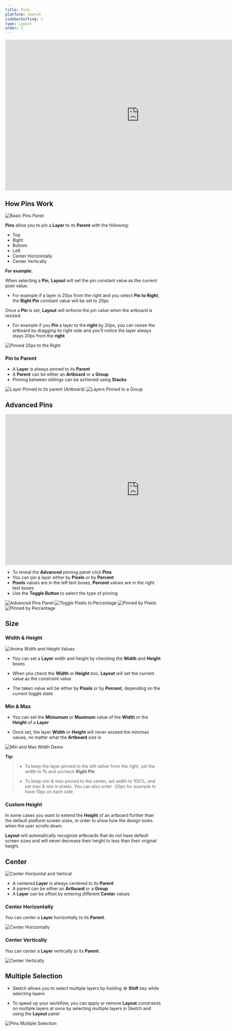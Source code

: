 ```yaml
---
title: Pins
platform: sketch
sidebarSorting: 2
type: Layout
order: 2
---
```

<iframe width="864" height="486" src="https://www.youtube.com/embed/nUgSBIMwXzc" frameborder="0" allow="accelerometer; autoplay; encrypted-media; gyroscope; picture-in-picture" allowfullscreen></iframe>

## How Pins Work

![Basic Pins Panel](https://s3.amazonaws.com/animaapp/docs/sketch/Layout%20-%20Pins.png)


**Pins** allow you to pin a **Layer** to its **Parent** with the following:

* Top
* Right
* Bottom
* Left
* Center Horizontally
* Center Vertically

**For example:**

When selecting a **Pin**, **Layout** will set the pin constant value as the current pixel value.  

 - For example if a layer is 20px from the right and you select **Pin to Right**, the **Right Pin** constant value will be set to 20px

Once a **Pin** is set, **Layout** will enforce the pin value when the artboard is resized.  

 - For example if you **Pin** a layer to the **right** by 20px, you can resize the artboard by dragging its right side and you'll notice the layer always stays 20px from the **right**

![Pinned 20px to the Right](https://s3.amazonaws.com/animaapp/docs/sketch/Layout%20-%20Pins%201.gif)

### Pin to Parent

* A **Layer** is always pinned to its **Parent**
* A **Parent** can be either an **Artboard** or a **Group**
* Pinning between siblings can be achieved using **Stacks**

![Layer Pinned to its parent (Artboard)](https://s3.amazonaws.com/animaapp/docs/sketch/Layout%20-%20Pin%20to%20parent.png)
![Layers Pinned to a Group](https://s3.amazonaws.com/animaapp/docs/sketch/Layout%20-%20Pins%202.png)

## Advanced Pins

<iframe width="864" height="486" src="https://www.youtube.com/embed/2sWxLGUVAI0" frameborder="0" allow="accelerometer; autoplay; encrypted-media; gyroscope; picture-in-picture" allowfullscreen></iframe>

- To reveal the **Advanced** pinning panel click **Pins**
- You can pin a layer either by **Pixels** or by **Percent**
- **Pixels** values are in the left text boxes, **Percent** values are in the right text boxes
- Use the **Toggle Button** to select the type of pinning

![Advanced Pins Panel](https://s3.amazonaws.com/animaapp/docs/sketch/Layout%20-%20Pins%203.png)
![Toggle Pixels to Percentage](https://s3.amazonaws.com/animaapp/docs/sketch/Layout%20-%20Pins%20-%20Toggle%20percentage.gif)
![Pinned by Pixels](https://s3.amazonaws.com/animaapp/docs/sketch/Layout%20-%20Pins%204.png)
![Pinned by Percentage](https://s3.amazonaws.com/animaapp/docs/sketch/Layout%20-%20Pins%205.png)


## Size

### Width & Height

![Anima Width and Height Values](https://s3.amazonaws.com/animaapp/docs/sketch/Layout%20-%20Pins%206.png)

 - You can set a **Layer** width and height by checking the **Width** and **Height** boxes
   
 - When you check the **Width** or **Height** box, **Layout** will set the current value as the constraint value
   
 - The taken value will be either by **Pixels** or by **Percent**, depending on the current toggle state

### Min & Max 

 - You can set the **Miniumum** or **Maximum** value of the **Width** or the **Height** of a **Layer**
   
 - Once set, the layer **Width** or **Height** will never exceed the min/max values, no matter what the **Artboard** size is

![Min and Max Width Demo](https://s3.amazonaws.com/animaapp/docs/sketch/Layout%20-%20Pins%207.gif)

**Tip:** 

> * To keep the layer pinned to the left rather from the right, set the width to **%** and uncheck **Right Pin**

> * To keep min & max pinned to the center, set width to 100%, and set max & min in pixels. You can also enter -20px for example to have 10px on each side

### Custom Height

In some cases you want to extend the **Height** of an artboard further than the default platform screen sizes, in order to show how the design looks when the user scrolls down.

**Layout** will automatically recognize artboards that do not have default screen sizes and will never decrease their height to less than their original height.


## Center

![Center Horizontal and Vertical](https://s3.amazonaws.com/animaapp/docs/sketch/Layout%20-%20Pins%208.png)
- A centered **Layer** is always centered to its **Parent** 
- A parent can be either an **Artboard** or a **Group**
- A **Layer** can be offset by entering different **Center** values

### Center Horizontally

You can center a **Layer** horizontally to its **Parent**.

![Center Horizontally](http://f.cl.ly/items/2S3i0S0C171r0o2p0E1J/%5Bd15341c631e4122245f9310032d56467%5D_Layout%20pins%20center%20horizontal.gif)

### Center Vertically

You can center a **Layer** vertically to its **Parent**.

![Center Vertically](https://s3.amazonaws.com/animaapp/docs/sketch/Layout%20-%20Pins%209.gif)

## Multiple Selection

 - Sketch allows you to select multiple layers by holding **⇧ Shift** key while selecting layers
   
 - To speed up your workflow, you can apply or remove **Layout** constraints on multiple layers at once by selecting multiple layers in Sketch and using the **Layout** panel

![Pins Multiple Selection](https://s3.amazonaws.com/animaapp/docs/sketch/Layout%20-%20Pins%2010.gif)
